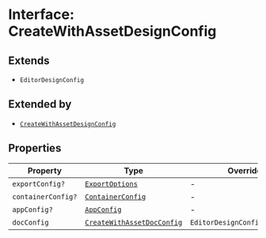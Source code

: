# Interface: CreateWithAssetDesignConfig

## Extends

- `EditorDesignConfig`

## Extended by

- [`CreateWithAssetDesignConfig`](../../../3p/editor/DesignConfig.types/interfaces/create-with-asset-design-config/index.md)

## Properties

| Property | Type | Overrides | Inherited from |
| ------ | ------ | ------ | ------ |
| `exportConfig?` | [`ExportOptions`](../../../ExportConfig.types/type-aliases/export-options.md) | - | `EditorDesignConfig.exportConfig` |
| `containerConfig?` | [`ContainerConfig`](../../../ContainerConfig.types/type-aliases/container-config/index.md) | - | `EditorDesignConfig.containerConfig` |
| `appConfig?` | [`AppConfig`](../../AppConfig.types/type-aliases/app-config.md) | - | `EditorDesignConfig.appConfig` |
| `docConfig` | [`CreateWithAssetDocConfig`](../../DocConfig.types/interfaces/create-with-asset-doc-config.md) | `EditorDesignConfig.docConfig` | - |
